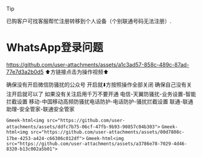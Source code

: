 > [!TIP]
> 已购客户可找客服帮忙注册转移到个人设备（个别联通号码无法注册）.


# WhatsApp登录问题

https://github.com/user-attachments/assets/a1c3ad57-858c-489c-87ad-77e7d3a2b0d5
⬆️方链接点击为操作视频⬆️

确保没有开启微信防骚扰的公众号
开启就⬇️方按照操作全部关闭
确保自己没有关注开启就可以了
如果没有关注启用千万不要开通
电信-天翼防骚扰-业务设置-智能拦截设置
移动-中国移动高频防骚扰电话防护-电话防护-骚扰拦截设置
联通-联通助理-安全管家-联通安全管家

`Gmeek-html<img src="https://github.com/user-attachments/assets/ddfc7b75-06cf-47fb-9b93-90857c04b303">`
`Gmeek-html<img src="https://github.com/user-attachments/assets/00d7808c-17be-4253-a424-c66306c012df">`
`Gmeek-html<img src="https://github.com/user-attachments/assets/a3786e78-7029-4d46-8320-b13c002a5b01">`

